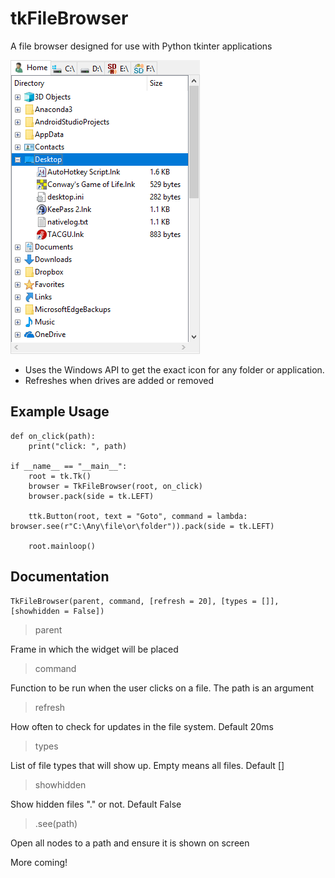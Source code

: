 # tkFileBrowser
A file browser designed for use with Python tkinter applications

![Demo image](https://github.com/jwansek/tkFileBrowser/blob/master/demoimage.png?raw=true)

* Uses the Windows API to get the exact icon for any folder or application.
* Refreshes when drives are added or removed

## Example Usage

    def on_click(path):
        print("click: ", path)

    if __name__ == "__main__":
        root = tk.Tk()
        browser = TkFileBrowser(root, on_click)
        browser.pack(side = tk.LEFT)

        ttk.Button(root, text = "Goto", command = lambda: browser.see(r"C:\Any\file\or\folder")).pack(side = tk.LEFT)

        root.mainloop()

## Documentation
    TkFileBrowser(parent, command, [refresh = 20], [types = []], [showhidden = False])

> parent

Frame in which the widget will be placed

>command

Function to be run when the user clicks on a file. The path is an argument

>refresh

How often to check for updates in the file system. Default 20ms

>types

List of file types that will show up. Empty means all files. Default []

>showhidden

Show hidden files "." or not. Default False

>.see(path)

Open all nodes to a path and ensure it is shown on screen

More coming!
